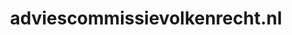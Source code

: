 ---
layout: post
title:  "adviescommissievolkenrecht.nl"
internal_url:  "/dutchgov/adviescommissievolkenrecht.nl.html"
categories: dutchgov
---